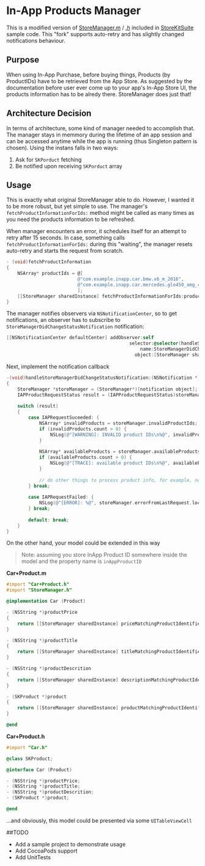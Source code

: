 # In-App Products Manager

This is a modified version of [StoreManager.m](https://developer.apple.com/library/ios/samplecode/sc1991/Listings/iOSInAppPurchases_iOSInAppPurchases_StoreManager_m.html#//apple_ref/doc/uid/DTS40014726-iOSInAppPurchases_iOSInAppPurchases_StoreManager_m-DontLinkElementID_24) / [.h](https://developer.apple.com/library/ios/samplecode/sc1991/Listings/iOSInAppPurchases_iOSInAppPurchases_StoreManager_h.html#//apple_ref/doc/uid/DTS40014726-iOSInAppPurchases_iOSInAppPurchases_StoreManager_h-DontLinkElementID_23) included in [StoreKitSuite](https://www.google.com.ua/url?sa=t&rct=j&q=&esrc=s&source=web&cd=1&cad=rja&uact=8&ved=0ahUKEwjN8LjUqKvJAhWIlHIKHdu5AOIQFggbMAA&url=https%3A%2F%2Fdeveloper.apple.com%2Flibrary%2Fios%2Fsamplecode%2Fsc1991%2FIntroduction%2FIntro.html&usg=AFQjCNEPjfoc5IqcDDdb1UIQe2rnhcXQ9Q&sig2=xnuEyG5khlKNypOaJZfQaA)  sample code. This "fork" supports auto-retry and has slightly changed notifications behaviour.

## Purpose

When using In-App Purchase, before buying things, Products (by ProductIDs) have to be retrieved from the App Store. As suggested by the documentation before user ever come up to your app's In-App Store UI, the products information has to be alredy there. StoreManager does just that!

## Architecture Decision

In terms of architecture, some kind of manager needed to accomplish that. The manager stays in memmory during the lifetime of an app session and can be accessed anytime while the app is running (thus Singleton pattern is chosen). Using the instans falls in two ways:

1. Ask for `SKPorduct` fetching
2. Be notified upon receiving `SKPorduct` array

## Usage

This is exactly what original StoreManager able to do. However, I wanted it to be more robust, but yet simple to use. The manager's `fetchProductInformationForIds:` method might be called as many times as you need the products information to be refreshed. 

When manager encounters an error, it schedules itself for an attempt to retry after 15 seconds. In case, something calls `fetchProductInformationForIds:` during this "waiting", the manager resets auto-retry and starts the request from scratch.

```objective-c
- (void)fetchProductInformation
{
    NSArray* productIds = @[
                          @"com.example.inapp.car.bmw.x6_m_2016",
                          @"com.example.inapp.car.mercedes.gle450_amg_coupe_2016"
                          ];
    [[StoreManager sharedInstance] fetchProductInformationForIds:productIds];
}
```

The manager notifies observers via `NSNotificationCenter`, so to get notifications, an observer has to subscribe to `StoreManagerDidChangeStatusNotification` notification:

```objective-c
[[NSNotificationCenter defaultCenter] addObserver:self
                                             selector:@selector(handleStoreManagerDidChangeStatusNotification:)
                                                 name:StoreManagerDidChangeStatusNotification
                                               object:[StoreManager sharedInstance]];
```
Next, implement the notification callback

```objective-c
-(void)handleStoreManagerDidChangeStatusNotification:(NSNotification *)notification
{
    StoreManager *storeManager = (StoreManager*)[notification object];
    IAPProductRequestStatus result = (IAPProductRequestStatus)storeManager.status;
    
    switch (result)
    {
        case IAPRequestSuceeded: {
            NSArray* invalidProducts = storeManager.invalidProductIds;
            if (invalidProducts.count > 0) {
                NSLog(@"[WARNING]: INVALID product IDs\n%@", invalidProducts);
            }
            
            NSArray* availableProducts = storeManager.availableProducts;
            if (availableProducts.count > 0) {
                NSLog(@"[TRACE]: available product IDs\n%@", availableProducts);
            }
            
            // do other things to process product info, for example, notify UI to update
        } break;
            
        case IAPRequestFailed: {
            NSLog(@"[ERROR]: %@", storeManager.errorFromLastRequest.localizedDescription);
        } break;
            
        default: break;
    }
}
```

On the other hand, your model could be extended in this way
> Note: assuming you store InApp Product ID somewhere inside the model and the property name is `inAppProductID`

**Car+Product.m**

```objective-c
#import "Car+Product.h"
#import "StoreManager.h"

@implementation Car (Product)

- (NSString *)productPrice
{
    return [[StoreManager sharedInstance] priceMatchingProductIdentifier:self.inAppProductID];
}

- (NSString *)productTitle
{
    return [[StoreManager sharedInstance] titleMatchingProductIdentifier:self.inAppProductID];
}

- (NSString *)productDescrition
{
    return [[StoreManager sharedInstance] descriptionMatchingProductIdentifier:self.inAppProductID];
}

- (SKProduct *)product
{
    return [[StoreManager sharedInstance] productMatchingProductIdentifier:self.inAppProductID];
}

@end
```

**Car+Product.h**

```objective-c
#import "Car.h"

@class SKProduct;

@interface Car (Product)

- (NSString *)productPrice;
- (NSString *)productTitle;
- (NSString *)productDescrition;
- (SKProduct *)product;

@end
```
...and obviously, this model could be presented via some `UITableViewCell`

##TODO

* Add a sample project to demonstrate usage
* Add CocoaPods support
* Add UnitTests
